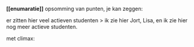 **[[enumaratie]]**
opsomming van punten, je kan zeggen:

er zitten hier veel actieven studenten > ik zie hier Jort, Lisa, en ik zie hier nog meer actieve studenten.

met climax:


